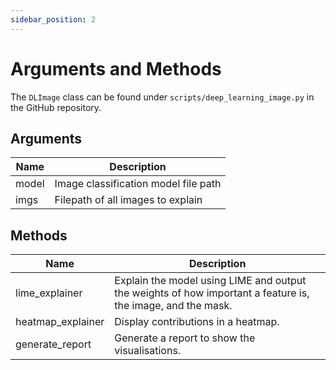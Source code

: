 ```yaml
---
sidebar_position: 2
---
```


# Arguments and Methods

The `DLImage` class can be found under `scripts/deep_learning_image.py` in the GitHub repository.

## Arguments

| Name   | Description                          |
| ------ | ------------------------------------ |
| model  | Image classification model file path |
| imgs   | Filepath of all images to explain    |

## Methods

| Name              | Description                                   |
| ----------------- | --------------------------------------------- |
| lime_explainer    | Explain the model using LIME and output the weights of how important a feature is, the image, and the mask.             |
| heatmap_explainer | Display contributions in a heatmap.           |
| generate_report   | Generate a report to show the visualisations. |
